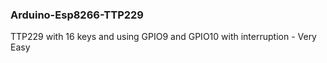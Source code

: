 ### Arduino-Esp8266-TTP229 ###
TTP229 with 16 keys and using GPIO9 and GPIO10 with interruption - Very Easy
